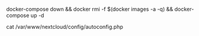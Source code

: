 docker-compose down && docker rmi -f $(docker images -a -q) && docker-compose up -d

cat /var/www/nextcloud/config/autoconfig.php